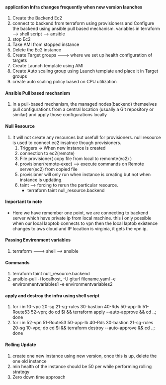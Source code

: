 #### application Infra changes frequently when new version launches
 1. Create the Backend Ec2
 2. connect to backend from terraform using provisioners  and Configure the backend using ansible pull based mechanism. variables in terraform --> shell script --> ansible
 3. stop Ec2 
 4. Take AMI from stopped instance
 5. Delete the Ec2 instance
 7. Create Target groups ---> where we set up health configuration of targets
 6. Create Launch template using AMI
 7. Create Auto scaling group using Launch template and place it in Target groups
 8. create auto scaling policy based on CPU utilization 
 

#### Ansible Pull based mechanism
1.  In a pull-based mechanism, the managed nodes(backend) themselves pull configurations from a central location (usually a Git repository or similar) and apply those configurations locally


#### Null Resource
1.  It will not create any resources but usefull for provisioners. null resource is used to connect ec2 insatnce though provisioners.
    1. Triggers -> When new instance is created
    2. connection to ec2(remote)
    3. File provisioner( copy file from local  to remomte(ec2) )
    4. provisioner(remote-exec) --> execute commands on Remote server(ec2) from copied file
    5. provisioner will only run when instance is creating but not when instance is updating.
    6. taint --> forcing to rerun the  particular resource.
       - terraform taint null_resource.backend


####  Important to note
- Here we have remember one point, we are connecting to backend server which have private ip from local machine. this i only possible when our local laoptob connects to vpn then the local laptob existence changes to  aws cloud  and IP location is virginia, it gets the vpn ip.

#### Passing Environment variables
1. terraform ---> shell --> ansible

#### Commands
1. terraform taint null_resource.backend
2. ansible-pull -i localhost, -U giturl filename.yaml -e environmentvariables1 -e environmentvariables2

####  apply and destroy the infra using shell script
1. for i in 10-vpc 20-sg 21-sg-rules 30-bastion 40-Rds 50-app-lb 51-Route53 52-vpn; do cd $i && terraform apply --auto-approve && cd ..; done
2. for i in  52-vpn 51-Route53 50-app-lb 40-Rds 30-bastion 21-sg-rules 20-sg 10-vpc; do cd $i && terraform destroy --auto-approve && cd ..; done

#### Rolling Update
1. create one new instance using new version, once this is up, delete the one old instance
2. min health of the instance should be 50 per while performing rolling strategy
3. Zero down time approach